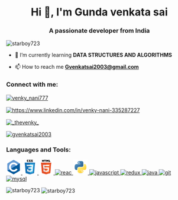 
<h1 align="center">Hi 👋, I'm Gunda venkata sai</h1>

<h3 align="center">A passionate developer from India</h3>

<p align="left"> <img src="https://komarev.com/ghpvc/?username=starboy723&label=Profile%20views&color=0e75b6&style=flat" alt="starboy723" /> </p>

- 🌱 I’m currently learning **DATA STRUCTURES AND ALGORITHMS**

- 📫 How to reach me **Gvenkatsai2003@gmail.com**

<h3 align="left">Connect with me:</h3>

<p align="left">

<a href="https://twitter.com/venky_nani777" target="blank"><img align="center" src="https://raw.githubusercontent.com/rahuldkjain/github-profile-readme-generator/master/src/images/icons/Social/twitter.svg" alt="venky_nani777" height="30" width="40" /></a>

<a href="https://www.linkedin.com/in/venkata-sai-gunda-335287227/" target="blank"><img align="center" src="https://raw.githubusercontent.com/rahuldkjain/github-profile-readme-generator/master/src/images/icons/Social/linked-in-alt.svg" alt="https://www.linkedin.com/in/venky-nani-335287227" height="30" width="40" /></a>

<a href="https://instagram.com/_thevenky_" target="blank"><img align="center" src="https://raw.githubusercontent.com/rahuldkjain/github-profile-readme-generator/master/src/images/icons/Social/instagram.svg" alt="_thevenky_" height="30" width="40" /></a>

<a href="https://www.hackerrank.com/gvenkatsai2003" target="blank"><img align="center" src="https://raw.githubusercontent.com/rahuldkjain/github-profile-readme-generator/master/src/images/icons/Social/hackerrank.svg" alt="gvenkatsai2003" height="30" width="40" /></a>

</p>

<h3 align="left">Languages and Tools:</h3>

<p align="left"> <a href="https://www.cprogramming.com/" target="_blank" rel="noreferrer"> <img src="https://raw.githubusercontent.com/devicons/devicon/master/icons/c/c-original.svg" alt="c" width="40" height="40"/> </a> <a href="https://www.w3schools.com/css/" target="_blank" rel="noreferrer"> <img src="https://raw.githubusercontent.com/devicons/devicon/master/icons/css3/css3-original-wordmark.svg" alt="css3" width="40" height="40"/> </a> <a href="https://www.w3.org/html/" target="_blank" rel="noreferrer"> <img src="https://raw.githubusercontent.com/devicons/devicon/master/icons/html5/html5-original-wordmark.svg" alt="html5" width="40" height="40"/> </a> <a href="https://www.photoshop.com/en" target="_blank" rel="noreferrer"> <img src="https://cdn4.iconfinder.com/data/icons/logos-3/600/React.js_logo-512.png" alt="reac" width="40" height="40"/> </a> <a href="https://www.react.org" target="_blank" rel="noreferrer"> <img src="https://raw.githubusercontent.com/devicons/devicon/master/icons/python/python-original.svg" alt="python" width="40" height="40"/> </a> <a href="https://www.python.org" target="_blank" rel="noreferrer"> <img src="https://upload.wikimedia.org/wikipedia/commons/6/6a/JavaScript-logo.png" alt="javascript" width="40" height="40"/> </a> <a href="https://www.javascript.org" target="_blank" rel="noreferrer"> <img src="https://brandslogos.com/wp-content/uploads/thumbs/redux-logo-vector.svg" alt="redux" width="40" height="40"/> </a> <a href="https://www.redux.org" target="_blank" rel="noreferrer"> <img src="https://w7.pngwing.com/pngs/486/685/png-transparent-java-hd-logo.png" alt="java" width="40" height="40"/> </a> <a href="https://www.java.org" target="_blank" rel="noreferrer"> <img src="https://e7.pngegg.com/pngimages/685/833/png-clipart-red-sign-logo-git-logo-icons-logos-emojis-tech-companies-thumbnail.png" alt="git" width="40" height="40"/> </a> <a href="https://www.git.org" target="_blank" rel="noreferrer"> <img src="https://e7.pngegg.com/pngimages/747/798/png-clipart-mysql-mysql-thumbnail.png" alt="mysql" width="40" height="40"/> </a> </p>

<p><img align="left" src="https://github-readme-stats.vercel.app/api/top-langs?username=starboy723&show_icons=true&locale=en&layout=compact" alt="starboy723" /></p>

<p>&nbsp;<img align="center" src="https://github-readme-stats.vercel.app/api?username=starboy723&show_icons=true&locale=en" alt="starboy723" /></p>
